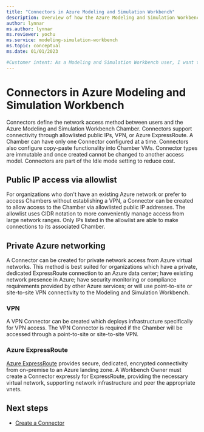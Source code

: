 ```yaml
---
title: "Connectors in Azure Modeling and Simulation Workbench"
description: Overview of how the Azure Modeling and Simulation Workbench implements connectors.
author: lynnar
ms.author: lynnar
ms.reviewer: yochu
ms.service: modeling-simulation-workbench
ms.topic: conceptual
ms.date: 01/01/2023

#Customer intent: As a Modeling and Simulation Workbench user, I want to understand the Connector component.
---
```

# Connectors in Azure Modeling and Simulation Workbench

Connectors define the network access method between users and the Azure Modeling and Simulation Workbench Chamber. Connectors support connectivity through allowlisted public IPs, VPN, or Azure ExpressRoute.  A Chamber can have only one Connector configured at a time.  Connectors also configure copy-paste functionality into Chamber VMs. Connector types are immutable and once created cannot be changed to another access model. Connectors are part of the Idle mode setting to reduce cost.

## Public IP access via allowlist

For organizations who don't have an existing Azure network or prefer to access Chambers without establishing a VPN, a Connector can be created to allow access to the Chamber via allowlisted public IP addresses. The allowlist uses CIDR notation to more conveniently manage access from large network ranges. Only IPs listed in the allowlist are able to make connections to its associated Chamber.

## Private Azure networking

A Connector can be created for private network access from Azure virtual networks. This method is best suited for organizations which have a private, dedicated ExpressRoute connection to an Azure data center; have existing network presence in Azure; have security monitoring or compliance requirements provided by other Azure services; or will use point-to-site or site-to-site VPN connectivity to the Modeling and Simulation Workbench.

### VPN

A VPN Connector can be created which deploys infrastructure specifically for VPN access. The VPN Connector is required if the Chamber will be accessed through a point-to-site or site-to-site VPN.

### Azure ExpressRoute

[Azure ExpressRoute](/azure/expressroute/expressroute-introduction) provides secure, dedicated, encrypted connectivity from on-premise to an Azure landing zone. A Workbench Owner must create a Connector expressly for ExpressRoute, providing the necessary virtual network, supporting network infrastructure and peer the appropriate vnets.

## Next steps

- [Create a Connector](./how-to-guide-set-up-networking.md)
